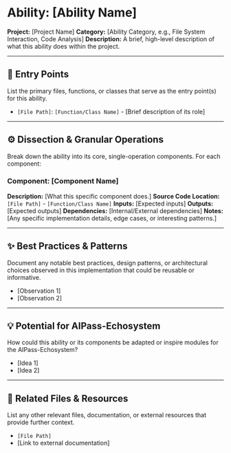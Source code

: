 # Ability: [Ability Name]

**Project:** [Project Name]
**Category:** [Ability Category, e.g., File System Interaction, Code Analysis]
**Description:** A brief, high-level description of what this ability does within the project.

---

## 🎯 Entry Points

List the primary files, functions, or classes that serve as the entry point(s) for this ability.

*   `[File Path]`: `[Function/Class Name]` - [Brief description of its role]

---

## ⚙️ Dissection & Granular Operations

Break down the ability into its core, single-operation components. For each component:

### Component: [Component Name]
**Description:** [What this specific component does.]
**Source Code Location:** `[File Path]` - `[Function/Class Name]`
**Inputs:** [Expected inputs]
**Outputs:** [Expected outputs]
**Dependencies:** [Internal/External dependencies]
**Notes:** [Any specific implementation details, edge cases, or interesting patterns.]

---

## ✨ Best Practices & Patterns

Document any notable best practices, design patterns, or architectural choices observed in this implementation that could be reusable or informative.

*   [Observation 1]
*   [Observation 2]

---

## 💡 Potential for AIPass-Echosystem

How could this ability or its components be adapted or inspire modules for the AIPass-Echosystem?

*   [Idea 1]
*   [Idea 2]

---

## 🔗 Related Files & Resources

List any other relevant files, documentation, or external resources that provide further context.

*   `[File Path]`
*   [Link to external documentation]
